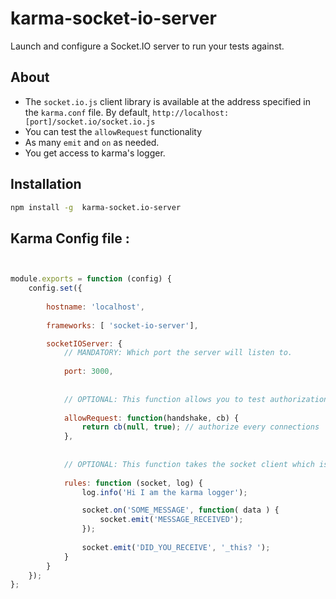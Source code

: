 # karma-socket-io-server
Launch and configure a Socket.IO server to run your tests against.

## About

- The `socket.io.js` client library is available at the address specified in the `karma.conf` file. By default, `http://localhost:[port]/socket.io/socket.io.js`
- You can test the `allowRequest` functionality
- As many `emit` and `on` as needed.
- You get access to karma's logger.


## Installation

```bash
npm install -g  karma-socket.io-server
```

## Karma Config file : 

```javascript


module.exports = function (config) {
    config.set({
    
        hostname: 'localhost',
    
        frameworks: [ 'socket-io-server'],

        socketIOServer: {
            // MANDATORY: Which port the server will listen to.
            
            port: 3000,
            
            
            // OPTIONAL: This function allows you to test authorization with handshake. - 
            
            allowRequest: function(handshake, cb) {
                return cb(null, true); // authorize every connections
            },
            
            
            // OPTIONAL: This function takes the socket client which is initialize after the on('connection')
            
            rules: function (socket, log) {
                log.info('Hi I am the karma logger');

                socket.on('SOME_MESSAGE', function( data ) {
                    socket.emit('MESSAGE_RECEIVED');
                });
                
                socket.emit('DID_YOU_RECEIVE', '_this? ');
            }
        }
    });
};


```

